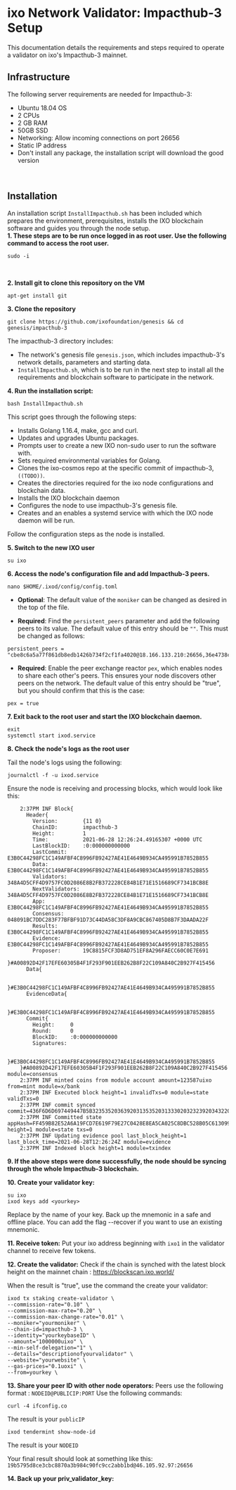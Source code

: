 # ixo Network Validator: Impacthub-3 Setup
This documentation details the requirements and steps required to operate a validator on ixo's Impacthub-3 mainnet.


## Infrastructure
The following server requirements are needed for Impacthub-3:
- Ubuntu 18.04 OS
- 2 CPUs
- 2 GB RAM
- 50GB SSD
- Networking: Allow incoming connections on port 26656
- Static IP address
- Don't install any package, the installation script will download the good version
<br>

## Installation
An installation script `InstallImpacthub.sh` has been included which prepares the environment, prerequisites, installs the IXO blockchain software and guides you through the node setup.
<br>
**1. These steps are to be run once logged in as **root** user. Use the following command to access the root user.**
```
sudo -i
```
<br>

**2. Install git to clone this repository on the VM**
```
apt-get install git
```


**3. Clone the repository**
```
git clone https://github.com/ixofoundation/genesis && cd genesis/impacthub-3
```

The impacthub-3 directory includes:
- The network's genesis file `genesis.json`, which includes impacthub-3's network details, parameters and starting data.
- `InstallImpacthub.sh`, which is to be run in the next step to install all the requirements and blockchain software to participate in the network.


**4. Run the installation script:**
```
bash InstallImpacthub.sh
```

This script goes through the following steps:
- Installs Golang 1.16.4, make, gcc and curl. 
- Updates and upgrades Ubuntu packages. 
- Prompts user to create a new IXO non-sudo user to run the software with.
-  Sets required environmental variables for Golang.
- Clones the ixo-cosmos repo at the specific commit of impacthub-3, `((TODO))`. 
- Creates the directories required for the ixo node configurations and blockchain data.
- Installs the IXO blockchain daemon
- Configures the node to use impacthub-3's genesis file. 
- Creates and an enables a systemd service with which the IXO node daemon will be run.
     
Follow the configuration steps as the node is installed.
     

**5. Switch to the new IXO user**
```
su ixo
```


**6. Access the node's configuration file and add Impacthub-3 peers.**
```
nano $HOME/.ixod/config/config.toml
```
	
- **Optional**: The default value of the `moniker` can be changed as desired in the top of the file.

- **Required**: Find the `persistent_peers` parameter and add the following peers to its value. The default value of this entry should be `""`. This must be changed as follows:
    
```
persistent_peers = "cbe8c6a5a77f861db8edb1426b734f2cf1fa4020@18.166.133.210:26656,36e4738c7efcf353d3048e5e6073406d045bae9d@80.64.208.42:26656,f0d4546fa5e0c2d84a4244def186b9da3c12ba1a@46.166.138.214:26656,c95af93f0386f8e19e65997262c9f874d1901dc5@18.163.242.188:26656"
```
    
- **Required**: Enable the peer exchange reactor `pex`, which enables nodes to share each other's peers. This ensures your node discovers other peers on the network. The default value of this entry should be "true", but you should confirm that this is the case:
```
pex = true 
```


**7. Exit back to the root user and start the IXO blockchain daemon.**
```
exit
systemctl start ixod.service
```


**8. Check the node's logs as the root user**

Tail the node's logs using the following:
```
journalctl -f -u ixod.service
```

Ensure the node is receiving and processing blocks, which would look like this:
```
	2:37PM INF Block{
	  Header{
	    Version:        {11 0}
	    ChainID:        impacthub-3
	    Height:         1
	    Time:           2021-06-28 12:26:24.49165307 +0000 UTC
	    LastBlockID:    :0:000000000000
	    LastCommit:     E3B0C44298FC1C149AFBF4C8996FB92427AE41E4649B934CA495991B7852B855
	    Data:           E3B0C44298FC1C149AFBF4C8996FB92427AE41E4649B934CA495991B7852B855
	    Validators:     348A4D5CFF4D9757FC0D2086E8B2FB372228CE84B1E71E1516689CF7341BCB8E
	    NextValidators: 348A4D5CFF4D9757FC0D2086E8B2FB372228CE84B1E71E1516689CF7341BCB8E
	    App:            E3B0C44298FC1C149AFBF4C8996FB92427AE41E4649B934CA495991B7852B855
	    Consensus:      048091BC7DDC283F77BFBF91D73C44DA58C3DF8A9CBC867405D8B7F3DAADA22F
	    Results:        E3B0C44298FC1C149AFBF4C8996FB92427AE41E4649B934CA495991B7852B855
	    Evidence:       E3B0C44298FC1C149AFBF4C8996FB92427AE41E4649B934CA495991B7852B855
	    Proposer:       19C8815FCF3D8AD751EF8A296FAECC60C0E7E691
	  }#A00892D42F17EFE60305B4F1F293F901EEB262B8F22C109A840C2B927F415456
	  Data{

	  }#E3B0C44298FC1C149AFBF4C8996FB92427AE41E4649B934CA495991B7852B855
	  EvidenceData{

	  }#E3B0C44298FC1C149AFBF4C8996FB92427AE41E4649B934CA495991B7852B855
	  Commit{
	    Height:     0
	    Round:      0
	    BlockID:    :0:000000000000
	    Signatures:

	  }#E3B0C44298FC1C149AFBF4C8996FB92427AE41E4649B934CA495991B7852B855
	}#A00892D42F17EFE60305B4F1F293F901EEB262B8F22C109A840C2B927F415456 module=consensus
	2:37PM INF minted coins from module account amount=123587uixo from=mint module=x/bank
	2:37PM INF Executed block height=1 invalidTxs=0 module=state validTxs=0
	2:37PM INF commit synced commit=436F6D6D697449447B5B323535203639203135352031333020323239203432203130362032352032353220323135203233302032352032343720313538203339203139322036362031343220313432203136352032303220322039322031343120313838203832203133392035203139382031392039203134395D3A317D
	2:37PM INF Committed state appHash=FF459B82E52A6A19FCD7E619F79E27C0428E8EA5CA025C8DBC528B05C6130995 height=1 module=state txs=0
	2:37PM INF Updating evidence pool last_block_height=1 last_block_time=2021-06-28T12:26:24Z module=evidence
	2:37PM INF Indexed block height=1 module=txindex
```
	
	
**9. If the above steps were done successfully, the node should be syncing through the whole Impacthub-3 blockchain.**


**10. Create your validator key:**
```
su ixo
ixod keys add <yourkey>
```
	
Replace <yourkey> by the name of your key. Back up the mnemonic in a safe and offline place.
You can add the flag --recover if you want to use an existing mnemonic.
	
	
**11. Receive token:**
Put your ixo address beginning with `ixo1` in the validator channel to receive few tokens.
	
	
**12. Create the validator:**
Check if the chain is synched with the latest block height on the mainnet chain : https://blockscan.ixo.world/

When the result is "true", use the command the create your validator:
```
ixod tx staking create-validator \
--commission-rate="0.10" \
--commission-max-rate="0.20" \
--commission-max-change-rate="0.01" \
--moniker="yourmoniker" \
--chain-id=impacthub-3 \
--identity="yourkeybaseID" \
--amount="1000000uixo" \
--min-self-delegation="1" \
--details="descriptionofyourvalidator" \
--website="yourwebsite" \
--gas-prices="0.1uoxi" \
--from=yourkey \
```
	
**13. Share your peer ID with other node operators:**
Peers use the following format : ```NODEID@PUBLICIP:PORT```
Use the following commands:
```	
curl -4 ifconfig.co
```
	
The result is your ```publicIP```

```	
ixod tendermint show-node-id
```	
	
The result is your ```NODEID```
	
Your final result should look at something like this:
```19b5795d8ce3cbc8870a3b984c90fc9cc2abb1bd@46.105.92.97:26656```

	
**14. Back up your priv_validator_key:**
	
